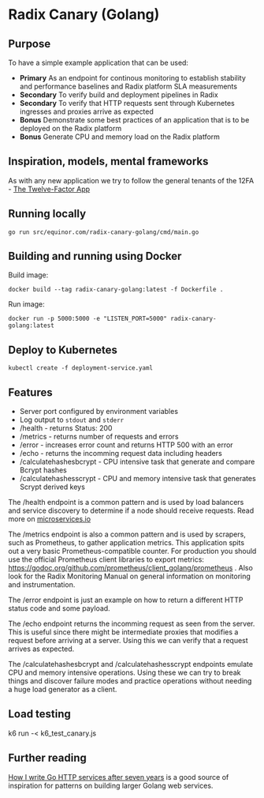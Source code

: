 # Radix Canary (Golang)

## Purpose

To have a simple example application that can be used:

- **Primary** As an endpoint for continous monitoring to establish stability and performance baselines and Radix platform SLA measurements
- **Secondary** To verify build and deployment pipelines in Radix
- **Secondary** To verify that HTTP requests sent through Kubernetes ingresses and proxies arrive as expected
- __Bonus__ Demonstrate some best practices of an application that is to be deployed on the Radix platform
- __Bonus__ Generate CPU and memory load on the Radix platform

## Inspiration, models, mental frameworks

As with any new application we try to follow the general tenants of the 12FA - [The Twelve-Factor App](https://12factor.net/)

## Running locally

  `go run src/equinor.com/radix-canary-golang/cmd/main.go`

## Building and running using Docker

Build image:

  `docker build --tag radix-canary-golang:latest -f Dockerfile .`

Run image:

  `docker run -p 5000:5000 -e "LISTEN_PORT=5000" radix-canary-golang:latest`

## Deploy to Kubernetes

  `kubectl create -f deployment-service.yaml`

## Features

- Server port configured by environment variables
- Log output to `stdout` and `stderr`
- /health - returns Status: 200
- /metrics - returns number of requests and errors
- /error - increases error count and returns HTTP 500 with an error
- /echo - returns the incomming request data including headers
- /calculatehashesbcrypt - CPU intensive task that generate and compare Bcrypt hashes
- /calculatehashesscrypt - CPU and memory intensive task that generates Scrypt derived keys

The /health endpoint is a common pattern and is used by load balancers and service discovery to determine if a node should receive requests. Read more on [microservices.io](http://microservices.io/patterns/observability/health-check-api.html)

The /metrics endpoint is also a common pattern and is used by scrapers, such as Prometheus, to gather application metrics. This application spits out a very basic Prometheus-compatible counter. For production you should use the official Prometheus client libraries to export metrics: https://godoc.org/github.com/prometheus/client_golang/prometheus . Also look for the Radix Monitoring Manual on general information on monitoring and instrumentation. 

The /error endpoint is just an example on how to return a different HTTP status code and some payload.

The /echo endpoint returns the incomming request as seen from the server. This is useful since there might be intermediate proxies that modifies a request before arriving at a server. Using this we can verify that a request arrives as expected.

The /calculatehashesbcrypt and /calculatehashesscrypt endpoints emulate CPU and memory intensive operations. Using these we can try to break things and discover failure modes and practice operations without needing a huge load generator as a client.

## Load testing

k6 run -< k6_test_canary.js

## Further reading

[How I write Go HTTP services after seven years](https://medium.com/statuscode/how-i-write-go-http-services-after-seven-years-37c208122831) is a good source of inspiration for patterns on building larger Golang web services.
